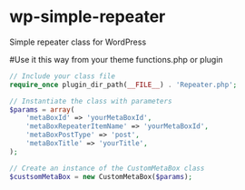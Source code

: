 # wp-simple-repeater
Simple repeater class for WordPress

#Use it this way from your theme functions.php or plugin

```php
// Include your class file
require_once plugin_dir_path(__FILE__) . 'Repeater.php';

// Instantiate the class with parameters
$params = array(
    'metaBoxId' => 'yourMetaBoxId',
    'metaBoxRepeaterItemName' => 'yourMetaBoxId',
    'metaBoxPostType' => 'post',
    'metaBoxTitle' => 'yourTitle',
);

// Create an instance of the CustomMetaBox class
$custsomMetaBox = new CustomMetaBox($params);
```
